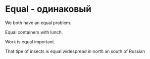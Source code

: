 # Equal - одинаковый

We both have an equal problem.

Equal containers with lunch.

Work is equal important.

That tipe of insects is equal widespread in north an south of Russian
